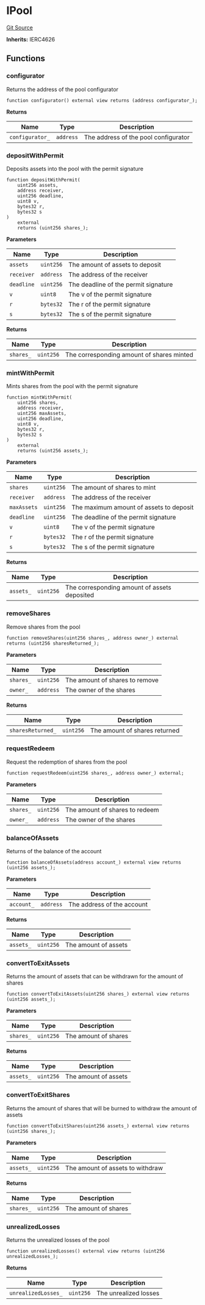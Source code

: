 # IPool

[Git Source](https://github.com/bsostech/isle/blob/1b9b42ecc99464a07a9859078c2c7bc923a6500d/docs/contracts/reference/interfaces)

**Inherits:**
IERC4626

## Functions

### configurator

Returns the address of the pool configurator

```solidity
function configurator() external view returns (address configurator_);
```

**Returns**

| Name            | Type      | Description                          |
| --------------- | --------- | ------------------------------------ |
| `configurator_` | `address` | The address of the pool configurator |

### depositWithPermit

Deposits assets into the pool with the permit signature

```solidity
function depositWithPermit(
    uint256 assets,
    address receiver,
    uint256 deadline,
    uint8 v,
    bytes32 r,
    bytes32 s
)
    external
    returns (uint256 shares_);
```

**Parameters**

| Name       | Type      | Description                          |
| ---------- | --------- | ------------------------------------ |
| `assets`   | `uint256` | The amount of assets to deposit      |
| `receiver` | `address` | The address of the receiver          |
| `deadline` | `uint256` | The deadline of the permit signature |
| `v`        | `uint8`   | The v of the permit signature        |
| `r`        | `bytes32` | The r of the permit signature        |
| `s`        | `bytes32` | The s of the permit signature        |

**Returns**

| Name      | Type      | Description                               |
| --------- | --------- | ----------------------------------------- |
| `shares_` | `uint256` | The corresponding amount of shares minted |

### mintWithPermit

Mints shares from the pool with the permit signature

```solidity
function mintWithPermit(
    uint256 shares,
    address receiver,
    uint256 maxAssets,
    uint256 deadline,
    uint8 v,
    bytes32 r,
    bytes32 s
)
    external
    returns (uint256 assets_);
```

**Parameters**

| Name        | Type      | Description                             |
| ----------- | --------- | --------------------------------------- |
| `shares`    | `uint256` | The amount of shares to mint            |
| `receiver`  | `address` | The address of the receiver             |
| `maxAssets` | `uint256` | The maximum amount of assets to deposit |
| `deadline`  | `uint256` | The deadline of the permit signature    |
| `v`         | `uint8`   | The v of the permit signature           |
| `r`         | `bytes32` | The r of the permit signature           |
| `s`         | `bytes32` | The s of the permit signature           |

**Returns**

| Name      | Type      | Description                                  |
| --------- | --------- | -------------------------------------------- |
| `assets_` | `uint256` | The corresponding amount of assets deposited |

### removeShares

Remove shares from the pool

```solidity
function removeShares(uint256 shares_, address owner_) external returns (uint256 sharesReturned_);
```

**Parameters**

| Name      | Type      | Description                    |
| --------- | --------- | ------------------------------ |
| `shares_` | `uint256` | The amount of shares to remove |
| `owner_`  | `address` | The owner of the shares        |

**Returns**

| Name              | Type      | Description                   |
| ----------------- | --------- | ----------------------------- |
| `sharesReturned_` | `uint256` | The amount of shares returned |

### requestRedeem

Request the redemption of shares from the pool

```solidity
function requestRedeem(uint256 shares_, address owner_) external;
```

**Parameters**

| Name      | Type      | Description                    |
| --------- | --------- | ------------------------------ |
| `shares_` | `uint256` | The amount of shares to redeem |
| `owner_`  | `address` | The owner of the shares        |

### balanceOfAssets

Returns of the balance of the account

```solidity
function balanceOfAssets(address account_) external view returns (uint256 assets_);
```

**Parameters**

| Name       | Type      | Description                |
| ---------- | --------- | -------------------------- |
| `account_` | `address` | The address of the account |

**Returns**

| Name      | Type      | Description          |
| --------- | --------- | -------------------- |
| `assets_` | `uint256` | The amount of assets |

### convertToExitAssets

Returns the amount of assets that can be withdrawn for the amount of shares

```solidity
function convertToExitAssets(uint256 shares_) external view returns (uint256 assets_);
```

**Parameters**

| Name      | Type      | Description          |
| --------- | --------- | -------------------- |
| `shares_` | `uint256` | The amount of shares |

**Returns**

| Name      | Type      | Description          |
| --------- | --------- | -------------------- |
| `assets_` | `uint256` | The amount of assets |

### convertToExitShares

Returns the amount of shares that will be burned to withdraw the amount of assets

```solidity
function convertToExitShares(uint256 assets_) external view returns (uint256 shares_);
```

**Parameters**

| Name      | Type      | Description                      |
| --------- | --------- | -------------------------------- |
| `assets_` | `uint256` | The amount of assets to withdraw |

**Returns**

| Name      | Type      | Description          |
| --------- | --------- | -------------------- |
| `shares_` | `uint256` | The amount of shares |

### unrealizedLosses

Returns the unrealized losses of the pool

```solidity
function unrealizedLosses() external view returns (uint256 unrealizedLosses_);
```

**Returns**

| Name                | Type      | Description           |
| ------------------- | --------- | --------------------- |
| `unrealizedLosses_` | `uint256` | The unrealized losses |
